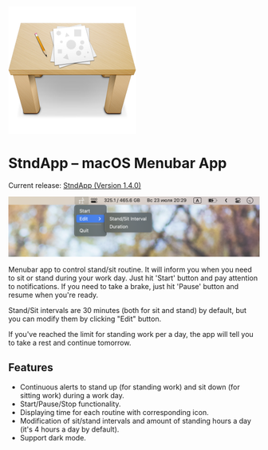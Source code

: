 ![Header](screenshots/header.png)

# StndApp – macOS Menubar App

Current release: [StndApp (Version 1.4.0)](https://github.com/WasAlexHere/stndApp/releases/tag/1.4.0)

![Screenshot](screenshots/screenshot.png)

Menubar app to control stand/sit routine. It will inform you when you need to sit or stand during your work day.
Just hit 'Start' button and pay attention to notifications. If you need to take a brake, just hit 'Pause' button and resume when you're ready.

Stand/Sit intervals are 30 minutes (both for sit and stand) by default, but you can modify them by clicking "Edit" button.

If you've reached the limit for standing work per a day, the app will tell you to take a rest and continue tomorrow.

## Features
- Continuous alerts to stand up (for standing work) and sit down (for sitting work) during a work day.
- Start/Pause/Stop functionality.
- Displaying time for each routine with corresponding icon.
- Modification of sit/stand intervals and amount of standing hours a day (it's 4 hours a day by default).
- Support dark mode.
